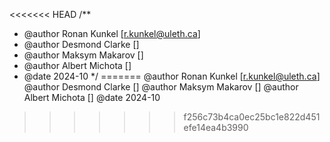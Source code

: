 <<<<<<< HEAD
/**
* @author Ronan Kunkel [r.kunkel@uleth.ca]
* @author Desmond Clarke []
* @author Maksym Makarov []
* @author Albert Michota []
* @date 2024-10
*/
=======
@author Ronan Kunkel [r.kunkel@uleth.ca]
@author Desmond Clarke []
@author Maksym Makarov []
@author Albert Michota []
@date 2024-10

>>>>>>> f256c73b4ca0ec25bc1e822d451efe14ea4b3990
